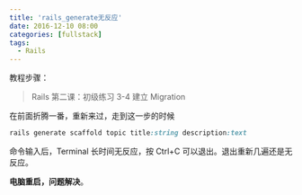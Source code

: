 ```yaml
---
title: 'rails_generate无反应'
date: 2016-12-10 08:00
categories: [fullstack]
tags:
  - Rails
---
```

教程步骤：

> Rails 第二课：初级练习
> 3-4 建立 Migration

在前面折腾一番，重新来过，走到这一步的时候

```ruby
rails generate scaffold topic title:string description:text
```

命令输入后，Terminal 长时间无反应，按 Ctrl+C 可以退出。退出重新几遍还是无反应。

**电脑重启，问题解决**。
